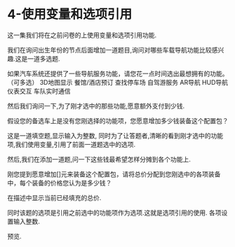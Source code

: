 # 4-使用变量和选项引用

这一集我们将在之前问卷的上使用变量和选项引用功能.

我们在询问出生年份的节点后面增加一道题目,询问对哪些车载导航功能比较感兴趣.这是一道多选题.

如果汽车系统还提供了一些导航服务功能，请您花一点时间选出最想拥有的功能。（可多选）
3D地图显示
餐馆/酒店预订
查找停车场
自驾游服务
AR导航
HUD导航
仪表交互
车队实时通信

然后我们询问一下,为了刚才选中的那些功能,愿意额外支付到少钱.

假设您的备选车上是没有您刚选择的功能项，您愿意增加多少钱装备这个配置包？

这是一道填空题,显示输入为整数,
同时为了让答题者,清晰的看到刚才选中的功能项,我们使用变量,引用了前面一道题选中的选项.

然后,我们在添加一道题,问一下这些钱最希望怎样分摊到各个功能上.

刚您提到愿意增加[]元来装备这个配置包，请将总价分配到您刚选中的各项装备中，每个装备的价格您认为是多少钱？

在描述中显示当前已经填充的总价.

同时该题的选项是引用之前选中的功能项作为选项.这就是选项引用的使用.
各项设置输入整数.

预览.